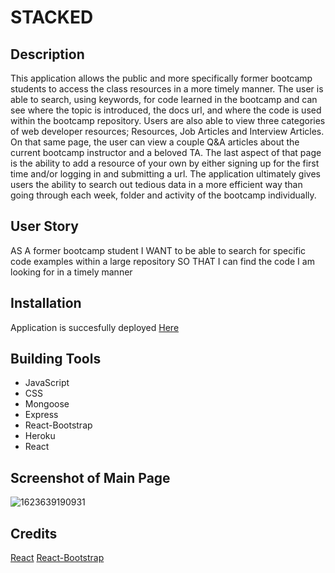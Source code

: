# STACKED

## Description

This application allows the public and more specifically former bootcamp students to access the class resources in a more timely manner. The user is able to search, using keywords, for code learned in the bootcamp and can see where the topic is introduced, the docs url, and where the code is used within the bootcamp repository. Users are also able to view three categories of web developer resources; Resources, Job Articles and Interview Articles. On that same page, the user can view a couple Q&A articles about the current bootcamp instructor and a beloved TA. The last aspect of that page is the ability to add a resource of your own by either signing up for the first time and/or logging in and submitting a url. The application ultimately gives users the ability to search out tedious data in a more efficient way than going through each week, folder and activity of the bootcamp individually.

## User Story

AS A former bootcamp student
I WANT to be able to search for specific code examples within a large repository
SO THAT I can find the code I am looking for in a timely manner

## Installation

Application is succesfully deployed [Here](https://stackedapp.herokuapp.com/)

## Building Tools

- JavaScript
- CSS
- Mongoose
- Express
- React-Bootstrap
- Heroku
- React

## Screenshot of Main Page

![1623639190931](https://user-images.githubusercontent.com/75143471/121833458-40815f80-cc81-11eb-9863-475f92051e91.png)

## Credits

[React](https://reactjs.org/)
[React-Bootstrap](https://react-bootstrap.github.io/)

